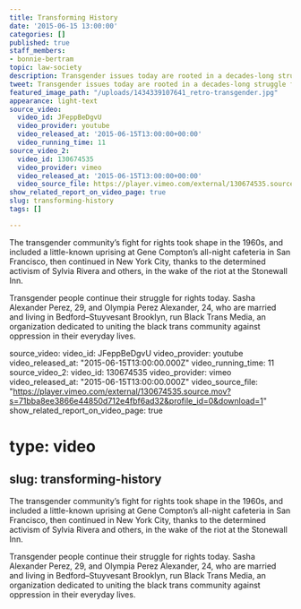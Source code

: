 ```yaml
---
title: Transforming History
date: '2015-06-15 13:00:00'
categories: []
published: true
staff_members:
- bonnie-bertram
topic: law-society
description: Transgender issues today are rooted in a decades-long struggle for inclusion.
tweet: Transgender issues today are rooted in a decades-long struggle for inclusion.
featured_image_path: "/uploads/1434339107641_retro-transgender.jpg"
appearance: light-text
source_video:
  video_id: JFeppBeDgvU
  video_provider: youtube
  video_released_at: '2015-06-15T13:00:00+00:00'
  video_running_time: 11
source_video_2:
  video_id: 130674535
  video_provider: vimeo
  video_released_at: '2015-06-15T13:00:00+00:00'
  video_source_file: https://player.vimeo.com/external/130674535.source.mov?s=71bba8ee3866e44850d712e4fbf6ad32&profile_id=0&download=1
show_related_report_on_video_page: true
slug: transforming-history
tags: []

---
```

The transgender community’s fight for rights took shape in the 1960s, and included a little-known uprising at Gene Compton’s all-night cafeteria in San Francisco, then continued in New York City, thanks to the determined activism of Sylvia Rivera and others, in the wake of the riot at the Stonewall Inn.

Transgender people continue their struggle for rights today. Sasha Alexander Perez, 29, and Olympia Perez Alexander, 24, who are married and living in Bedford–Stuyvesant Brooklyn, run Black Trans Media, an organization dedicated to uniting the black trans community against oppression in their everyday lives.

source_video:
  video_id: JFeppBeDgvU
  video_provider: youtube
  video_released_at: "2015-06-15T13:00:00.000Z"
  video_running_time: 11
source_video_2:
  video_id: 130674535
  video_provider: vimeo
  video_released_at: "2015-06-15T13:00:00.000Z"
  video_source_file: "https://player.vimeo.com/external/130674535.source.mov?s=71bba8ee3866e44850d712e4fbf6ad32&profile_id=0&download=1"
show_related_report_on_video_page: true
# type: video
slug: transforming-history
---

The transgender community’s fight for rights took shape in the 1960s, and included a little-known uprising at Gene Compton’s all-night cafeteria in San Francisco, then continued in New York City, thanks to the determined activism of Sylvia Rivera and others, in the wake of the riot at the Stonewall Inn.

Transgender people continue their struggle for rights today. Sasha Alexander Perez, 29, and Olympia Perez Alexander, 24, who are married and living in Bedford–Stuyvesant Brooklyn, run Black Trans Media, an organization dedicated to uniting the black trans community against oppression in their everyday lives.

